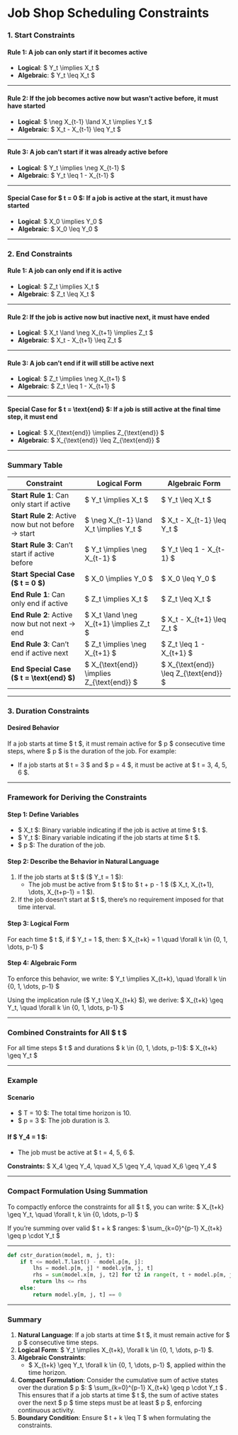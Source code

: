 # Job Shop Scheduling Constraints

### **1. Start Constraints**

#### **Rule 1: A job can only start if it becomes active**
- **Logical**: $ Y_t \implies X_t $
- **Algebraic**: $ Y_t \leq X_t $

---

#### **Rule 2: If the job becomes active now but wasn’t active before, it must have started**
- **Logical**: $ \neg X_{t-1} \land X_t \implies Y_t $
- **Algebraic**: $ X_t - X_{t-1} \leq Y_t $

---

#### **Rule 3: A job can’t start if it was already active before**
- **Logical**: $ Y_t \implies \neg X_{t-1} $
- **Algebraic**: $ Y_t \leq 1 - X_{t-1} $

---

#### **Special Case for $ t = 0 $: If a job is active at the start, it must have started**
- **Logical**: $ X_0 \implies Y_0 $
- **Algebraic**: $ X_0 \leq Y_0 $

---

### **2. End Constraints**

#### **Rule 1: A job can only end if it is active**
- **Logical**: $ Z_t \implies X_t $
- **Algebraic**: $ Z_t \leq X_t $

---

#### **Rule 2: If the job is active now but inactive next, it must have ended**
- **Logical**: $ X_t \land \neg X_{t+1} \implies Z_t $
- **Algebraic**: $ X_t - X_{t+1} \leq Z_t $

---

#### **Rule 3: A job can’t end if it will still be active next**
- **Logical**: $ Z_t \implies \neg X_{t+1} $
- **Algebraic**: $ Z_t \leq 1 - X_{t+1} $

---

#### **Special Case for $ t = \text{end} $: If a job is still active at the final time step, it must end**
- **Logical**: $ X_{\text{end}} \implies Z_{\text{end}} $
- **Algebraic**: $ X_{\text{end}} \leq Z_{\text{end}} $

---

### **Summary Table**

| **Constraint**                                      | **Logical Form**                        | **Algebraic Form**                   |
|-----------------------------------------------------|-----------------------------------------|---------------------------------------|
| **Start Rule 1**: Can only start if active          | $ Y_t \implies X_t $                  | $ Y_t \leq X_t $                    |
| **Start Rule 2**: Active now but not before → start | $ \neg X_{t-1} \land X_t \implies Y_t $ | $ X_t - X_{t-1} \leq Y_t $          |
| **Start Rule 3**: Can’t start if active before      | $ Y_t \implies \neg X_{t-1} $         | $ Y_t \leq 1 - X_{t-1} $            |
| **Start Special Case ($ t = 0 $)**               | $ X_0 \implies Y_0 $                  | $ X_0 \leq Y_0 $                    |
| **End Rule 1**: Can only end if active             | $ Z_t \implies X_t $                  | $ Z_t \leq X_t $                    |
| **End Rule 2**: Active now but not next → end      | $ X_t \land \neg X_{t+1} \implies Z_t $ | $ X_t - X_{t+1} \leq Z_t $          |
| **End Rule 3**: Can’t end if active next           | $ Z_t \implies \neg X_{t+1} $         | $ Z_t \leq 1 - X_{t+1} $            |
| **End Special Case ($ t = \text{end} $)**        | $ X_{\text{end}} \implies Z_{\text{end}} $ | $ X_{\text{end}} \leq Z_{\text{end}} $ |

---

### 3. Duration Constraints

#### **Desired Behavior**
If a job starts at time $ t $, it must remain active for $ p $ consecutive time steps, where $ p $ is the duration of the job. For example:
- If a job starts at $ t = 3 $ and $ p = 4 $, it must be active at $ t = 3, 4, 5, 6 $.

---

### **Framework for Deriving the Constraints**

#### **Step 1: Define Variables**
- $ X_t $: Binary variable indicating if the job is active at time $ t $.
- $ Y_t $: Binary variable indicating if the job starts at time $ t $.
- $ p $: The duration of the job.

#### **Step 2: Describe the Behavior in Natural Language**
1. If the job starts at $ t $ ($ Y_t = 1 $):
   - The job must be active from $ t $ to $ t + p - 1 $ ($ X_t, X_{t+1}, \dots, X_{t+p-1} = 1 $).
2. If the job doesn’t start at $ t $, there’s no requirement imposed for that time interval.

#### **Step 3: Logical Form**
For each time $ t $, if $ Y_t = 1 $, then:
$
X_{t+k} = 1 \quad \forall k \in \{0, 1, \dots, p-1\}
$

#### **Step 4: Algebraic Form**
To enforce this behavior, we write:
$
Y_t \implies X_{t+k}, \quad \forall k \in \{0, 1, \dots, p-1\}
$

Using the implication rule ($ Y_t \leq X_{t+k} $), we derive:
$
X_{t+k} \geq Y_t, \quad \forall k \in \{0, 1, \dots, p-1\}
$

---

### **Combined Constraints for All $ t $**
For all time steps $ t $ and durations $ k \in \{0, 1, \dots, p-1\}$:
$
X_{t+k} \geq Y_t
$

---

### **Example**

#### **Scenario**
- $ T = 10 $: The total time horizon is 10.
- $ p = 3 $: The job duration is 3.

#### **If $ Y_4 = 1 $:**
- The job must be active at $ t = 4, 5, 6 $.

**Constraints:**
$
X_4 \geq Y_4, \quad X_5 \geq Y_4, \quad X_6 \geq Y_4
$

---

### **Compact Formulation Using Summation**
To compactly enforce the constraints for all $ t $, you can write:
$
X_{t+k} \geq Y_t, \quad \forall t, k \in \{0, \dots, p-1\}
$

If you’re summing over valid $ t + k $ ranges:
$
\sum_{k=0}^{p-1} X_{t+k} \geq p \cdot Y_t
$

---

```python
def cstr_duration(model, m, j, t):
    if t <= model.T.last() - model.p[m, j]:
        lhs = model.p[m, j] * model.y[m, j, t]
        rhs = sum(model.x[m, j, t2] for t2 in range(t, t + model.p[m, j]))
        return lhs <= rhs
    else:
        return model.y[m, j, t] == 0
```

---

### **Summary**

1. **Natural Language**: If a job starts at time $ t $, it must remain active for $ p $ consecutive time steps.
2. **Logical Form**: $ Y_t \implies X_{t+k}, \forall k \in \{0, 1, \dots, p-1\} $.
3. **Algebraic Constraints**:
   - $ X_{t+k} \geq Y_t, \forall k \in \{0, 1, \dots, p-1\} $, applied within the time horizon.
4. **Compact Formulation**: Consider the cumulative sum of active states over the duration $ p $:
$
\sum_{k=0}^{p-1} X_{t+k} \geq p \cdot Y_t
$ . <br> This ensures that if a job starts at time $ t $, the sum of active states over the next $ p $ time steps must be at least $ p $, enforcing continuous activity.
5. **Boundary Condition**: Ensure $ t + k \leq T $ when formulating the constraints.



